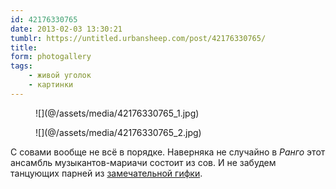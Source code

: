```yaml
---
id: 42176330765
date: 2013-02-03 13:30:21
tumblr: https://untitled.urbansheep.com/post/42176330765/
title:
form: photogallery
tags:
    - живой уголок
    - картинки
---
```


<div class="gallery">
<figure>
![](@/assets/media/42176330765_1.jpg)
</figure>
<figure>
![](@/assets/media/42176330765_2.jpg)
</figure>
</div>

<p>С совами вообще не всё в порядке. Наверняка не случайно в <em>Ранго</em> этот ансамбль музыкантов-мариачи состоит из сов. И не забудем танцующих парней из <a href="http://www.tumblr.com/tagged/creepy+owls">замечательной гифки</a>.</p>

